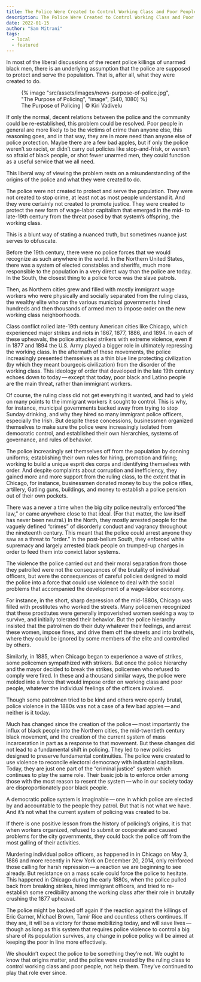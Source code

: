 ```yaml
---
title: The Police Were Created to Control Working Class and Poor People, Not ‘Serve and Protect’
description: The Police Were Created to Control Working Class and Poor People, Not ‘Serve and Protect’
date: 2022-01-15
author: "Sam Mitrani"
tags:
  - local
  - featured
---
```


In most of the liberal discussions of the recent police killings of unarmed black men, there is an underlying assumption that the police are supposed to protect and serve the population. That is, after all, what they were created to do.

<!-- excerpt -->

<figure>
{% image "src/assets/images/news-purpose-of-police.jpg", "The Purpose of Policing", "image", [540, 1080] %}
<figcaption>The Purpose of Policing | © Kiri Vadivelu</figcaption>
</figure>

If only the normal, decent relations between the police and the community could be re-established, this problem could be resolved. Poor people in general are more likely to be the victims of crime than anyone else, this reasoning goes, and in that way, they are in more need than anyone else of police protection. Maybe there are a few bad apples, but if only the police weren’t so racist, or didn’t carry out policies like stop-and-frisk, or weren’t so afraid of black people, or shot fewer unarmed men, they could function as a useful service that we all need.

This liberal way of viewing the problem rests on a misunderstanding of the origins of the police and what they were created to do.

The police were not created to protect and serve the population. They were not created to stop crime, at least not as most people understand it. And they were certainly not created to promote justice. They were created to protect the new form of wage-labor capitalism that emerged in the mid- to late-19th century from the threat posed by that system’s offspring, the working class.

This is a blunt way of stating a nuanced truth, but sometimes nuance just serves to obfuscate.

Before the 19th century, there were no police forces that we would recognize as such anywhere in the world. In the Northern United States, there was a system of elected constables and sheriffs, much more responsible to the population in a very direct way than the police are today. In the South, the closest thing to a police force was the slave patrols.

Then, as Northern cities grew and filled with mostly immigrant wage workers who were physically and socially separated from the ruling class, the wealthy elite who ran the various municipal governments hired hundreds and then thousands of armed men to impose order on the new working class neighborhoods.

Class conflict roiled late-19th century American cities like Chicago, which experienced major strikes and riots in 1867, 1877, 1886, and 1894. In each of these upheavals, the police attacked strikers with extreme violence, even if in 1877 and 1894 the U.S. Army played a bigger role in ultimately repressing the working class. In the aftermath of these movements, the police increasingly presented themselves as a thin blue line protecting civilization (by which they meant bourgeois civilization) from the disorder of the working class. This ideology of order that developed in the late 19th century echoes down to today — except that today, poor black and Latino people are the main threat, rather than immigrant workers.

Of course, the ruling class did not get everything it wanted, and had to yield on many points to the immigrant workers it sought to control. This is why, for instance, municipal governments backed away from trying to stop Sunday drinking, and why they hired so many immigrant police officers, especially the Irish. But despite these concessions, businessmen organized themselves to make sure the police were increasingly isolated from democratic control, and established their own hierarchies, systems of governance, and rules of behavior.

The police increasingly set themselves off from the population by donning uniforms; establishing their own rules for hiring, promotion and firing; working to build a unique esprit des corps and identifying themselves with order. And despite complaints about corruption and inefficiency, they gained more and more support from the ruling class, to the extent that in Chicago, for instance, businessmen donated money to buy the police rifles, artillery, Gatling guns, buildings, and money to establish a police pension out of their own pockets.

There was a never a time when the big city police neutrally enforced ​“the law,” or came anywhere close to that ideal. (For that matter, the law itself has never been neutral.) In the North, they mostly arrested people for the vaguely defined ​“crimes” of disorderly conduct and vagrancy throughout the nineteenth century. This meant that the police could arrest anyone they saw as a threat to ​“order.” In the post-bellum South, they enforced white supremacy and largely arrested black people on trumped-up charges in order to feed them into convict labor systems.

The violence the police carried out and their moral separation from those they patrolled were not the consequences of the brutality of individual officers, but were the consequences of careful policies designed to mold the police into a force that could use violence to deal with the social problems that accompanied the development of a wage-labor economy.

For instance, in the short, sharp depression of the mid-1880s, Chicago was filled with prostitutes who worked the streets. Many policemen recognized that these prostitutes were generally impoverished women seeking a way to survive, and initially tolerated their behavior. But the police hierarchy insisted that the patrolmen do their duty whatever their feelings, and arrest these women, impose fines, and drive them off the streets and into brothels, where they could be ignored by some members of the elite and controlled by others.

Similarly, in 1885, when Chicago began to experience a wave of strikes, some policemen sympathized with strikers. But once the police hierarchy and the mayor decided to break the strikes, policemen who refused to comply were fired. In these and a thousand similar ways, the police were molded into a force that would impose order on working class and poor people, whatever the individual feelings of the officers involved.

Though some patrolmen tried to be kind and others were openly brutal, police violence in the 1880s was not a case of a few bad apples — and neither is it today.

Much has changed since the creation of the police — most importantly the influx of black people into the Northern cities, the mid-twentieth century black movement, and the creation of the current system of mass incarceration in part as a response to that movement. But these changes did not lead to a fundamental shift in policing. They led to new policies designed to preserve fundamental continuities. The police were created to use violence to reconcile electoral democracy with industrial capitalism. Today, they are just one part of the ​“criminal justice” system which continues to play the same role. Their basic job is to enforce order among those with the most reason to resent the system — who in our society today are disproportionately poor black people.

A democratic police system is imaginable — one in which police are elected by and accountable to the people they patrol. But that is not what we have. And it’s not what the current system of policing was created to be.

If there is one positive lesson from the history of policing’s origins, it is that when workers organized, refused to submit or cooperate and caused problems for the city governments, they could back the police off from the most galling of their activities.

Murdering individual police officers, as happened in in Chicago on May 3, 1886 and more recently in New York on December 20, 2014, only reinforced those calling for harsh repression — a reaction we are beginning to see already. But resistance on a mass scale could force the police to hesitate. This happened in Chicago during the early 1880s, when the police pulled back from breaking strikes, hired immigrant officers, and tried to re-establish some credibility among the working class after their role in brutally crushing the 1877 upheaval.

The police might be backed off again if the reaction against the killings of Eric Garner, Michael Brown, Tamir Rice and countless others continues. If they are, it will be a victory for those mobilizing today, and will save lives — though as long as this system that requires police violence to control a big share of its population survives, any change in police policy will be aimed at keeping the poor in line more effectively.

We shouldn’t expect the police to be something they’re not. We ought to know that origins matter, and the police were created by the ruling class to control working class and poor people, not help them. They’ve continued to play that role ever since.
